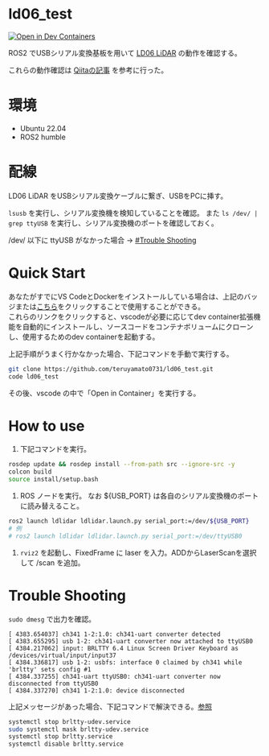 # ld06_test
[![Open in Dev Containers](https://img.shields.io/static/v1?label=Dev%20Containers&message=Open&color=blue&logo=visualstudiocode)](https://vscode.dev/redirect?url=vscode://ms-vscode-remote.remote-containers/cloneInVolume?url=https://github.com/teruyamato0731/ld06_test)

ROS2 でUSBシリアル変換基板を用いて [LD06 LiDAR](https://www.ldrobot.com/editor/file/20210422/1619071627351038.pdf) の動作を確認する。

これらの動作確認は [Qiitaの記事](https://qiita.com/porizou1/items/77a59ef93e77b10edbda) を参考に行った。

# 環境
- Ubuntu 22.04
- ROS2 humble

# 配線
LD06 LiDAR をUSBシリアル変換ケーブルに繋ぎ、USBをPCに挿す。

`lsusb` を実行し、シリアル変換機を検知していることを確認。
また `ls /dev/ | grep ttyUSB` を実行し、シリアル変換機のポートを確認しておく。

/dev/ 以下に ttyUSB がなかった場合 -> [#Trouble Shooting](#trouble-shooting)

# Quick Start
あなたがすでにVS CodeとDockerをインストールしている場合は、上記のバッジまたは[こちら](https://vscode.dev/redirect?url=vscode://ms-vscode-remote.remote-containers/cloneInVolume?url=https://github.com/teruyamato0731/dev_humble)をクリックすることで使用することができる。<br>
これらのリンクをクリックすると、vscodeが必要に応じてdev container拡張機能を自動的にインストールし、ソースコードをコンテナボリュームにクローンし、使用するためのdev containerを起動する。

上記手順がうまく行かなかった場合、下記コマンドを手動で実行する。
```bash
git clone https://github.com/teruyamato0731/ld06_test.git
code ld06_test
```
その後、vscode の中で「Open in Container」を実行する。

# How to use
1. 下記コマンドを実行。
  ```bash
  rosdep update && rosdep install --from-path src --ignore-src -y
  colcon build
  source install/setup.bash
  ```
1. ROS ノードを実行。
  なお ${USB_PORT} は各自のシリアル変換機のポートに読み替えること。
  ```bash
  ros2 launch ldlidar ldlidar.launch.py serial_port:=/dev/${USB_PORT}
  # 例
  # ros2 launch ldlidar ldlidar.launch.py serial_port:=/dev/ttyUSB0
  ```
1. `rviz2` を起動し、FixedFrame に laser を入力。ADDからLaserScanを選択して /scan を追加。

# Trouble Shooting
`sudo dmesg` で出力を確認。
```log
[ 4383.654037] ch341 1-2:1.0: ch341-uart converter detected
[ 4383.655295] usb 1-2: ch341-uart converter now attached to ttyUSB0
[ 4384.217062] input: BRLTTY 6.4 Linux Screen Driver Keyboard as /devices/virtual/input/input37
[ 4384.336817] usb 1-2: usbfs: interface 0 claimed by ch341 while 'brltty' sets config #1
[ 4384.337255] ch341-uart ttyUSB0: ch341-uart converter now disconnected from ttyUSB0
[ 4384.337270] ch341 1-2:1.0: device disconnected
```
上記メッセージがあった場合、下記コマンドで解決できる。[参照](https://www.reddit.com/r/pop_os/comments/uf54bi/how_to_remove_or_disable_brltty/)
```bash
systemctl stop brltty-udev.service
sudo systemctl mask brltty-udev.service
systemctl stop brltty.service
systemctl disable brltty.service
```
